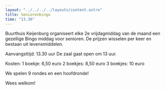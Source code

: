 ```yaml
---
layout: "../../../../layouts/content.astro"
title: Seniorenbingo  
time: "13.30"
---
```


Buurthuis Keijenburg organiseert elke 2e vrijdagmiddag van de maand een gezellige Bingo middag voor senioren. 
De prijzen wisselen per keer en bestaan uit levensmiddelen.

Aanvangsttijd: 13.30 uur 
De zaal gaat open om 13 uur.

Kosten: 
1 boekje: 6,50 euro 
2 boekjes: 8,50 euro 
3 boekjes: 10 euro

We spelen 9 rondes en een hoofdronde!

Wees welkom!



